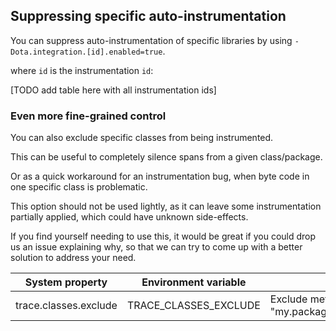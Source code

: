 ## Suppressing specific auto-instrumentation

You can suppress auto-instrumentation of specific libraries by using
`-Dota.integration.[id].enabled=true`.

where `id` is the instrumentation `id`:

[TODO add table here with all instrumentation ids]

### Even more fine-grained control

You can also exclude specific classes from being instrumented.

This can be useful to completely silence spans from a given class/package.

Or as a quick workaround for an instrumentation bug, when byte code in one specific class is problematic.

This option should not be used lightly, as it can leave some instrumentation partially applied,
which could have unknown side-effects.

If you find yourself needing to use this, it would be great if you could drop us an issue explaining why,
so that we can try to come up with a better solution to address your need.

| System property       | Environment variable  | Purpose                                                                                                                         |
|-----------------------|-----------------------|---------------------------------------------------------------------------------------------------------------------------------|
| trace.classes.exclude | TRACE_CLASSES_EXCLUDE | Exclude methods with the `@WithSpan` annotation, the format "my.package.MyClass1[method1,method2];my.package.MyClass2[method3]" |
